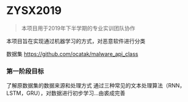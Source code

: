 # ZYSX2019

> 本项目用于2019年下半学期的专业实训团队协作

本项目旨在实现通过机器学习的方式，对恶意软件进行分类

数据集 https://github.com/ocatak/malware_api_class

### 第一阶段目标
了解原数据集的数据来源和处理方式
通过三种常见的文本处理算法（RNN，LSTM，GRU），对数据进行初步学习...由裘成完善
